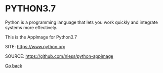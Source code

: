 # PYTHON3.7

 Python is a programming language that lets you work quickly
 and integrate systems more effectively.
 
 This is the AppImage for Python3.7
 
 SITE: https://www.python.org

 SOURCE: https://github.com/niess/python-appimage

 [Go back](https://portable-linux-apps.github.io/apps.html)
